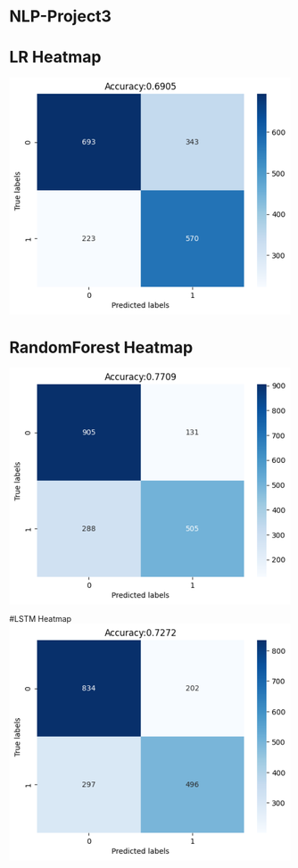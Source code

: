 # NLP-Project3


# LR Heatmap
![LR Heatmap](https://github.com/talani017/NLP-Project3/blob/main/LR%20model%20Heatmap.png)


# RandomForest Heatmap
![RF Heatmap](https://github.com/talani017/NLP-Project3/blob/main/RFModel%20Heatmap.png)


#LSTM Heatmap
![LSTM Heatmap](https://github.com/talani017/NLP-Project3/blob/main/LSTM%20heatmap.png)
